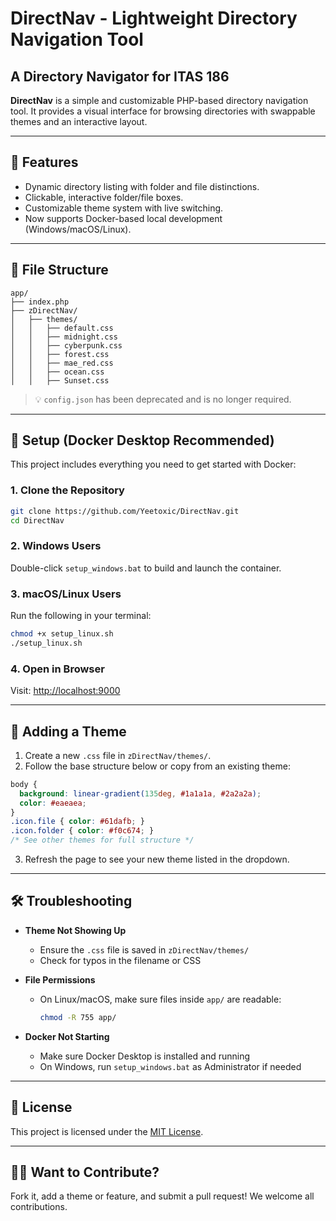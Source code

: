 # DirectNav - Lightweight Directory Navigation Tool
## A Directory Navigator for ITAS 186

**DirectNav** is a simple and customizable PHP-based directory navigation tool. It provides a visual interface for browsing directories with swappable themes and an interactive layout.

---

## 🚀 Features
- Dynamic directory listing with folder and file distinctions.
- Clickable, interactive folder/file boxes.
- Customizable theme system with live switching.
- Now supports Docker-based local development (Windows/macOS/Linux).

---

## 📁 File Structure
```
app/
├── index.php
├── zDirectNav/
│   ├── themes/
│   │   ├── default.css
│   │   ├── midnight.css
│   │   ├── cyberpunk.css
│   │   ├── forest.css
│   │   ├── mae_red.css
│   │   ├── ocean.css
│   │   ├── Sunset.css
```

> 💡 `config.json` has been deprecated and is no longer required.

---

## 🐳 Setup (Docker Desktop Recommended)

This project includes everything you need to get started with Docker:

### 1. Clone the Repository
```bash
git clone https://github.com/Yeetoxic/DirectNav.git
cd DirectNav
```

### 2. Windows Users
Double-click `setup_windows.bat` to build and launch the container.

### 3. macOS/Linux Users
Run the following in your terminal:
```bash
chmod +x setup_linux.sh
./setup_linux.sh
```

### 4. Open in Browser
Visit: [http://localhost:9000](http://localhost:9000)

---

## 🎨 Adding a Theme

1. Create a new `.css` file in `zDirectNav/themes/`.
2. Follow the base structure below or copy from an existing theme:

```css
body {
  background: linear-gradient(135deg, #1a1a1a, #2a2a2a);
  color: #eaeaea;
}
.icon.file { color: #61dafb; }
.icon.folder { color: #f0c674; }
/* See other themes for full structure */
```

3. Refresh the page to see your new theme listed in the dropdown.

---

## 🛠️ Troubleshooting

- **Theme Not Showing Up**
  - Ensure the `.css` file is saved in `zDirectNav/themes/`
  - Check for typos in the filename or CSS

- **File Permissions**
  - On Linux/macOS, make sure files inside `app/` are readable:
    ```bash
    chmod -R 755 app/
    ```

- **Docker Not Starting**
  - Make sure Docker Desktop is installed and running
  - On Windows, run `setup_windows.bat` as Administrator if needed

---

## 📜 License
This project is licensed under the [MIT License](LICENSE).

---

## 🙋‍♂️ Want to Contribute?
Fork it, add a theme or feature, and submit a pull request! We welcome all contributions.